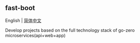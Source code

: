 ## fast-boot

English | [简体中文](README-cn.md)

Develop projects based on the full technology stack of go-zero microservices(api+web+app)